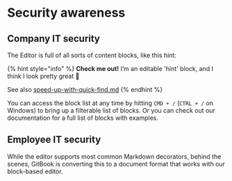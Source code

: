# Security awareness

## Company IT security

The Editor is full of all sorts of content blocks, like this hint:

{% hint style="info" %}
**Check me out!** I’m an editable 'hint' block, and I think I look pretty great 💅

See also [speed-up-with-quick-find.md](../risk-management/speed-up-with-quick-find.md "mention")
{% endhint %}

You can access the block list at any time by hitting `CMD + /` (`CTRL + /` on Windows) to bring up a filterable list of blocks. Or you can check out our documentation for a full list of blocks with examples.

## Employee IT security

While the editor supports most common Markdown decorators, behind the scenes, GitBook is converting this to a document format that works with our block-based editor.
